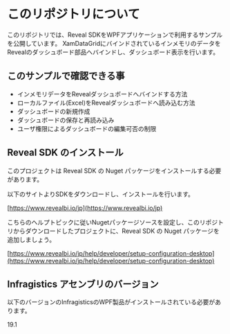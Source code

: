 # このリポジトリについて

このリポジトリでは、Reveal SDKをWPFアプリケーションで利用するサンプルを公開しています。
XamDataGridにバインドされているインメモリのデータをRevealのダッシュボード部品へバインドし、ダッシュボード表示を行います。

## このサンプルで確認できる事

- インメモリデータをRevealダッシュボードへバインドする方法
- ローカルファイル(Excel)をRevealダッシュボードへ読み込む方法
- ダッシュボードの新規作成
- ダッシュボードの保存と再読み込み
- ユーザ権限によるダッシュボードの編集可否の制限

## Reveal SDK のインストール

このプロジェクトは Reveal SDK の Nuget パッケージをインストールする必要があります。

以下のサイトよりSDKをダウンロードし、インストールを行います。

[https://www.revealbi.io/jp](https://www.revealbi.io/jp)

こちらのヘルプトピックに従いNugetパッケージソースを設定し、このリポジトリからダウンロードしたプロジェクトに、Reveal SDK の Nuget パッケージを追加しましょう。

[https://www.revealbi.io/jp/help/developer/setup-configuration-desktop](https://www.revealbi.io/jp/help/developer/setup-configuration-desktop)

## Infragistics アセンブリのバージョン

以下のバージョンのInfragisticsのWPF製品がインストールされている必要があります。

19.1